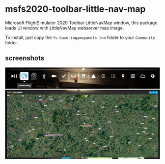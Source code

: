 # msfs2020-toolbar-little-nav-map
Microsoft FlightSimulator 2020 Toolbar LittleNavMap window, this package loads UI window with LittleNavMap webserver map image.

To install, just copy the `fs-base-ingamepanels-lnm` folder to your `Community` folder.


## screenshots

![example1](example.png)
![example2](example2.png)
